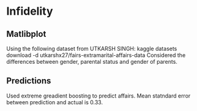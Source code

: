 # Infidelity 
## Matlibplot 
Using the following dataset from UTKARSH SINGH: 
kaggle datasets download -d utkarshx27/fairs-extramarital-affairs-data
Considered the differences between gender, parental status and gender of parents. 

## Predictions 
Used extreme greadient boosting to predict affairs. Mean statndard error between prediction and actual is 0.33. 
